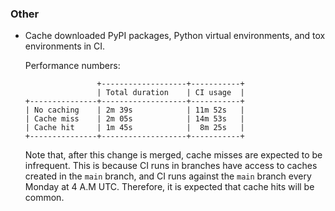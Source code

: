 ### Other

*   Cache downloaded PyPI packages, Python virtual environments, and tox environments in CI.

    Performance numbers:

    ```
                    +-------------------+-----------+
                    | Total duration    | CI usage  |
    +---------------+-------------------+-----------+
    | No caching    | 2m 39s            | 11m 52s   |
    | Cache miss    | 2m 05s            | 14m 53s   |
    | Cache hit     | 1m 45s            |  8m 25s   |
    +---------------+-------------------+-----------+
    ```

    Note that, after this change is merged, cache misses are expected to be infrequent.
    This is because CI runs in branches have access to caches created in the `main` branch,
    and CI runs against the `main` branch every Monday at 4 A.M UTC.
    Therefore, it is expected that cache hits will be common.
